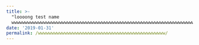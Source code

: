 ```yaml
---
title: >-
  "loooong test name
  wwwwwwwwwwwwwwwwwwwwwwwwwwwwwwwwwwwwwwwwwwwwwwwwwwwwwwwwwwwwwwwwwwwwwwwwwwwwwwwwww"
date: '2019-01-31'
permalink: /wwwwwwwwwwwwwwwwwwwwwwwwwwwwwwwwwwwwwwwwwwwwwwww/
---
```


